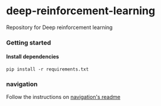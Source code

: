 # deep-reinforcement-learning
Repository for Deep reinforcement learning

### Getting started

#### Install dependencies

`pip install -r requirements.txt`

### navigation

Follow the instructions on [navigation's readme](navigation/README.md)


